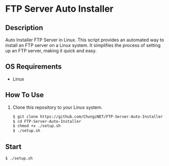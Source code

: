 # FTP Server Auto Installer

## Description

Auto Installer FTP Server in Linux. This script provides an automated way to install an FTP server on a Linux system. It simplifies the process of setting up an FTP server, making it quick and easy.

## OS Requirements

- Linux

## How To Use

1. Clone this repository to your Linux system.

   ```bash
   $ git clone https://github.com/ChungzNET/FTP-Server-Auto-Installer
   $ cd FTP-Server-Auto-Installer
   $ chmod +x ./setup.sh
   $ ./setup.sh

## Start

   ```bash
   $ ./setup.sh
